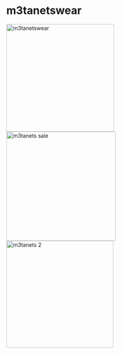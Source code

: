 # m3tanetswear
<img width="284" alt="m3tanetswear" src="https://user-images.githubusercontent.com/110381412/206532282-16d8d753-1e92-4d0b-aeda-77932bbae27d.png">
<img width="288" alt="m3tanets sale" src="https://user-images.githubusercontent.com/110381412/206532312-f8f4182c-d2f1-4706-b8ac-919e20beee49.png">
<img width="282" alt="m3tanets 2" src="https://user-images.githubusercontent.com/110381412/206532335-318fde97-cfc7-44b9-bf65-68a053f5f952.png">
